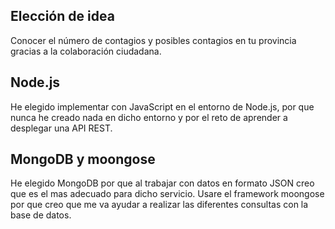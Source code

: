 ## Elección de idea
Conocer el número de contagios y posibles contagios en tu provincia gracias a la colaboración ciudadana. 

## Node.js
He elegido implementar con JavaScript en el entorno de Node.js, por que nunca he creado nada en dicho entorno y por el reto de aprender a desplegar una API REST.

## MongoDB y moongose
He elegido MongoDB por que al trabajar con datos en formato JSON creo que es el mas adecuado para dicho servicio. Usare el framework moongose por que creo que me va ayudar a realizar las diferentes consultas con la base de datos.
